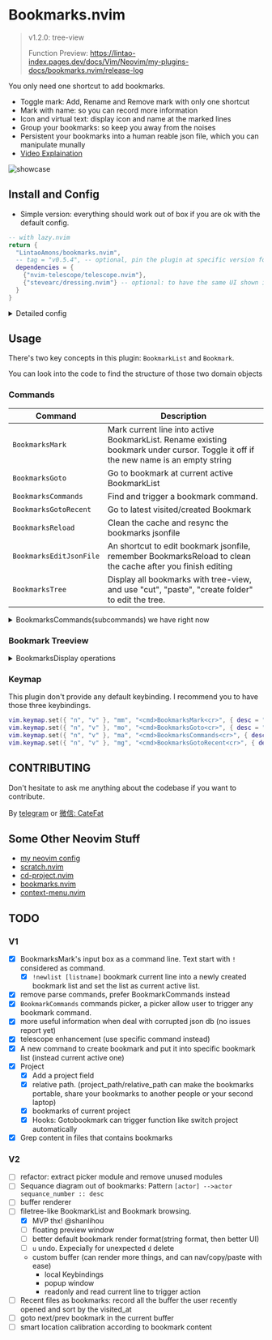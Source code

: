 # Bookmarks.nvim

> v1.2.0: tree-view
>
> Function Preview: https://lintao-index.pages.dev/docs/Vim/Neovim/my-plugins-docs/bookmarks.nvim/release-log

You only need one shortcut to add bookmarks.

- Toggle mark: Add, Rename and Remove mark with only one shortcut
- Mark with name: so you can record more information
- Icon and virtual text: display icon and name at the marked lines
- Group your bookmarks: so keep you away from the noises
- Persistent your bookmarks into a human reable json file, which you can manipulate munally
- [Video Explaination](https://www.youtube.com/watch?v=M6fncKXYw_Y)

![showcase](https://github.com/user-attachments/assets/e47327bb-7dce-43a5-9c74-aaeb58091648)

## Install and Config

- Simple version: everything should work out of box if you are ok with the default config.

```lua
-- with lazy.nvim
return {
  "LintaoAmons/bookmarks.nvim",
  -- tag = "v0.5.4", -- optional, pin the plugin at specific version for stability
  dependencies = {
    {"nvim-telescope/telescope.nvim"},
    {"stevearc/dressing.nvim"} -- optional: to have the same UI shown in the GIF
  }
}
```

<details>
<summary>Detailed config</summary>
  
Right now we have only one config options

```lua
return {
  "LintaoAmons/bookmarks.nvim",
  -- tag = "v0.5.4", -- optional, pin the plugin at specific version for stability
  dependencies = {
    { "nvim-telescope/telescope.nvim" },
    { "stevearc/dressing.nvim" }, -- optional: to have the same UI shown in the GIF
  },
  config = function()
    local opts = {
      -- where you want to put your bookmarks db file (a simple readable json file, which you can edit manually as well, dont forget run `BookmarksReload` command to clean the cache)
      json_db_path = vim.fs.normalize(vim.fn.stdpath("config") .. "/bookmarks.db.json"),
      -- This is how the sign looks.
      signs = {
        mark = { icon = "󰃁", color = "red", line_bg = "#572626" },
      },
      -- optional, backup the json db file when a new neovim session started and you try to mark a place
      -- you can find the file under the same folder
      enable_backup = true,
      -- treeview options
      treeview = {
        bookmark_format = function(bookmark)
          return bookmark.name .. " [" .. bookmark.location.project_name .. "] " .. bookmark.location.relative_path .. " : " .. bookmark.content
        end,
        keymap = {
          quit = { "q", "<ESC>" },
          refresh = "R",
          create_folder = "a",
          tree_cut = "x",
          tree_paste = "p",
          collapse = "o",
          delete = "d",
          active = "s",
          copy = "c",
        },
      },
      -- do whatever you like by hooks
      hooks = {
        {
          ---a sample hook that change the working directory when goto bookmark
          ---@param bookmark Bookmarks.Bookmark
          ---@param projects Bookmarks.Project[]
          callback = function(bookmark, projects)
            local project_path
            for _, p in ipairs(projects) do
              if p.name == bookmark.location.project_name then
                project_path = p.path
              end
            end
            if project_path then
              vim.cmd("cd " .. project_path)
            end
          end,
        },
      },
    }
    require("bookmarks").setup(opts)
  end,
}
```

</details>

## Usage

There's two key concepts in this plugin: `BookmarkList` and `Bookmark`.

You can look into the code to find the structure of those two domain objects

### Commands

| Command                 | Description                                                                                                                         |
| ----------------------- | ----------------------------------------------------------------------------------------------------------------------------------- |
| `BookmarksMark`         | Mark current line into active BookmarkList. Rename existing bookmark under cursor. Toggle it off if the new name is an empty string |
| `BookmarksGoto`         | Go to bookmark at current active BookmarkList                                                                                       |
| `BookmarksCommands`     | Find and trigger a bookmark command.                                                                                                |
| `BookmarksGotoRecent`   | Go to latest visited/created Bookmark                                                                                               |
| `BookmarksReload`       | Clean the cache and resync the bookmarks jsonfile                                                                                   |
| `BookmarksEditJsonFile` | An shortcut to edit bookmark jsonfile, remember BookmarksReload to clean the cache after you finish editing                         |
| `BookmarksTree`         | Display all bookmarks with tree-view, and use "cut", "paste", "create folder" to edit the tree.                                     |

<details>
<summary>BookmarksCommands(subcommands) we have right now</summary>

> just because I don't know how to write Telescope extension, so I somehow do it this way.

| Command                   | Description                                                                                 |
| ------------------------- | ------------------------------------------------------------------------------------------- |
| [List] new                | create a new BookmarkList and set it to active and mark current line into this BookmarkList |
| [List] rename             | rename a BookmarkList                                                                       |
| [List] delete             | delete a bookmark list                                                                      |
| [List] set active         | set a BookmarkList as active                                                                |
| [List] Browsing all lists |                                                                                             |
| [Mark] mark to list       | bookmark current line and add it to specific bookmark list                                  |
| [Mark] rename bookmark    | rename selected bookmark                                                                    |
| [Mark] Browsing all marks |                                                                                             |
| [Mark] delete bookmark    | delete selected bookmarks                                                                   |

Also if you want to bind a shortcut to those commands, you can do it by write some code....

```lua
local function call_bookmark_command()
	local commands = require("bookmarks.adapter.commands").commands
	local command
	for _, c in ipairs(commands) do
		if c.name == "[Mark] Bookmarks of current project" then -- change it to one of the command above
			command = c
		end
	end

	if command then
		command.callback()
	end
end

vim.keymap.set("n", "<leader>ll", call_bookmark_command)
```

</details>

### Bookmark Treeview

<details>
<summary>BookmarksDisplay operations</summary>
a: add new folder
x: cut folder or bookmark
c: copy folder or bookmark
p: paste folder or bookmark
d: delete folder or bookmark
o: collapse or expand folder
s: active the current bookmark_list
q: quit
</details>

### Keymap

This plugin don't provide any default keybinding. I recommend you to have those three keybindings.

```lua
vim.keymap.set({ "n", "v" }, "mm", "<cmd>BookmarksMark<cr>", { desc = "Mark current line into active BookmarkList." })
vim.keymap.set({ "n", "v" }, "mo", "<cmd>BookmarksGoto<cr>", { desc = "Go to bookmark at current active BookmarkList" })
vim.keymap.set({ "n", "v" }, "ma", "<cmd>BookmarksCommands<cr>", { desc = "Find and trigger a bookmark command." })
vim.keymap.set({ "n", "v" }, "mg", "<cmd>BookmarksGotoRecent<cr>", { desc = "Go to latest visited/created Bookmark" })
```

## CONTRIBUTING

Don't hesitate to ask me anything about the codebase if you want to contribute.

By [telegram](https://t.me/+ssgpiHyY9580ZWFl) or [微信: CateFat](https://lintao-index.pages.dev/assets/images/wechat-437d6c12efa9f89bab63c7fe07ce1927.png)

## Some Other Neovim Stuff

- [my neovim config](https://github.com/LintaoAmons/CoolStuffes/tree/main/nvim/.config/nvim)
- [scratch.nvim](https://github.com/LintaoAmons/scratch.nvim)
- [cd-project.nvim](https://github.com/LintaoAmons/cd-project.nvim)
- [bookmarks.nvim](https://github.com/LintaoAmons/bookmarks.nvim)
- [context-menu.nvim](https://github.com/LintaoAmons/context-menu.nvim)

## TODO

### V1

- [x] BookmarksMark's input box as a command line. Text start with `!` considered as command.
  - [x] `!newlist [listname]` bookmark current line into a newly created bookmark list and set the list as current active list.
- [x] remove parse commands, prefer BookmarkCommands instead
- [x] `BookmarkCommands` commands picker, a picker allow user to trigger any bookmark command.
- [x] more useful information when deal with corrupted json db (no issues report yet)
- [x] telescope enhancement (use specific command instead)
- [x] A new command to create bookmark and put it into specific bookmark list (instead current active one)
- [x] Project
  - [x] Add a project field
  - [x] relative path. (project_path/relative_path can make the bookmarks portable, share your bookmarks to another people or your second laptop)
  - [x] bookmarks of current project
  - [x] Hooks: Gotobookmark can trigger function like switch project automatically
- [x] Grep content in files that contains bookmarks

### V2

- [ ] refactor: extract picker module and remove unused modules
- [ ] Sequance diagram out of bookmarks: Pattern `[actor] -->actor sequance_number :: desc`
- [ ] buffer renderer
- [ ] filetree-like BookmarkList and Bookmark browsing.
  - [x] MVP thx! @shanlihou
  - [ ] floating preview window
  - [ ] better default bookmark render format(string format, then better UI)
  - [ ] `u` undo. Expecially for unexpected `d` delete
  - custom buffer (can render more things, and can nav/copy/paste with ease)
    - local Keybindings
    - popup window
    - readonly and read current line to trigger action
- [ ] Recent files as bookmarks: record all the buffer the user recently opened and sort by the visited_at
- [ ] goto next/prev bookmark in the current buffer
- [ ] smart location calibration according to bookmark content
